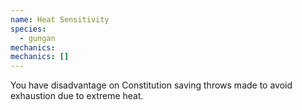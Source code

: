```yaml
---
name: Heat Sensitivity
species:
  - gungan
mechanics:
mechanics: []
---
```

You have disadvantage on Constitution saving throws made to avoid exhaustion due to extreme heat.
